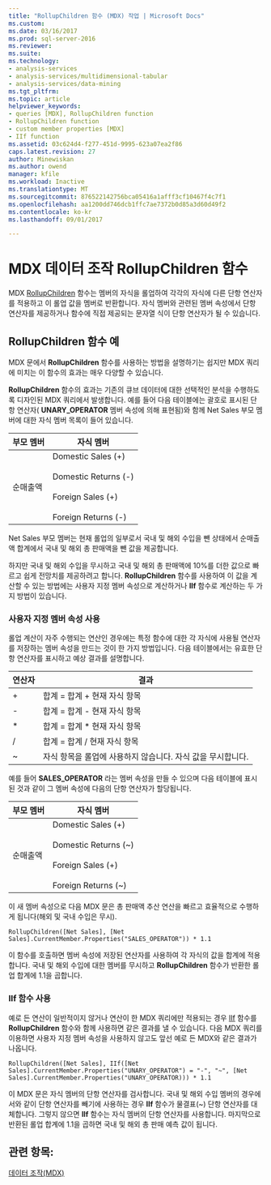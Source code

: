 ```yaml
---
title: "RollupChildren 함수 (MDX) 작업 | Microsoft Docs"
ms.custom: 
ms.date: 03/16/2017
ms.prod: sql-server-2016
ms.reviewer: 
ms.suite: 
ms.technology:
- analysis-services
- analysis-services/multidimensional-tabular
- analysis-services/data-mining
ms.tgt_pltfrm: 
ms.topic: article
helpviewer_keywords:
- queries [MDX], RollupChildren function
- RollupChildren function
- custom member properties [MDX]
- IIf function
ms.assetid: 03c624d4-f277-451d-9995-623a07ea2f86
caps.latest.revision: 27
author: Minewiskan
ms.author: owend
manager: kfile
ms.workload: Inactive
ms.translationtype: MT
ms.sourcegitcommit: 876522142756bca05416a1afff3cf10467f4c7f1
ms.openlocfilehash: aa1200dd746dcb1ffc7ae7372b0d85a3d60d49f2
ms.contentlocale: ko-kr
ms.lasthandoff: 09/01/2017

---
```

# <a name="mdx-data-manipulation---rollupchildren-function"></a>MDX 데이터 조작 RollupChildren 함수
  MDX [RollupChildren](../../../mdx/rollupchildren-mdx.md) 함수는 멤버의 자식을 롤업하여 각각의 자식에 다른 단항 연산자를 적용하고 이 롤업 값을 멤버로 반환합니다. 자식 멤버와 관련된 멤버 속성에서 단항 연산자를 제공하거나 함수에 직접 제공되는 문자열 식이 단항 연산자가 될 수 있습니다.  
  
## <a name="rollupchildren-function-examples"></a>RollupChildren 함수 예  
 MDX 문에서 **RollupChildren** 함수를 사용하는 방법을 설명하기는 쉽지만 MDX 쿼리에 미치는 이 함수의 효과는 매우 다양할 수 있습니다.  
  
 **RollupChildren** 함수의 효과는 기존의 큐브 데이터에 대한 선택적인 분석을 수행하도록 디자인된 MDX 쿼리에서 발생합니다. 예를 들어 다음 테이블에는 괄호로 표시된 단항 연산자( **UNARY_OPERATOR** 멤버 속성에 의해 표현됨)와 함께 Net Sales 부모 멤버에 대한 자식 멤버 목록이 들어 있습니다.  
  
|부모 멤버|자식 멤버|  
|-------------------|------------------|  
|순매출액|Domestic Sales (+)<br /><br /> Domestic Returns (-)<br /><br /> Foreign Sales (+)<br /><br /> Foreign Returns (-)|  
  
 Net Sales 부모 멤버는 현재 롤업의 일부로서 국내 및 해외 수입을 뺀 상태에서 순매출액 합계에서 국내 및 해외 총 판매액을 뺀 값을 제공합니다.  
  
 하지만 국내 및 해외 수입을 무시하고 국내 및 해외 총 판매액에 10%를 더한 값으로 빠르고 쉽게 전망치를 제공하려고 합니다. **RollupChildren** 함수를 사용하여 이 값을 계산할 수 있는 방법에는 사용자 지정 멤버 속성으로 계산하거나 **IIf** 함수로 계산하는 두 가지 방법이 있습니다.  
  
### <a name="using-a-custom-member-property"></a>사용자 지정 멤버 속성 사용  
 롤업 계산이 자주 수행되는 연산인 경우에는 특정 함수에 대한 각 자식에 사용될 연산자를 저장하는 멤버 속성을 만드는 것이 한 가지 방법입니다. 다음 테이블에서는 유효한 단항 연산자를 표시하고 예상 결과를 설명합니다.  
  
|연산자|결과|  
|--------------|------------|  
|+|합계 = 합계 + 현재 자식 항목|  
|-|합계 = 합계 - 현재 자식 항목|  
|*|합계 = 합계 * 현재 자식 항목|  
|/|합계 = 합계 / 현재 자식 항목|  
|~|자식 항목을 롤업에 사용하지 않습니다. 자식 값을 무시합니다.|  
  
 예를 들어 **SALES_OPERATOR** 라는 멤버 속성을 만들 수 있으며 다음 테이블에 표시된 것과 같이 그 멤버 속성에 다음의 단항 연산자가 할당됩니다.  
  
|부모 멤버|자식 멤버|  
|-------------------|------------------|  
|순매출액|Domestic Sales (+)<br /><br /> Domestic Returns (~)<br /><br /> Foreign Sales (+)<br /><br /> Foreign Returns (~)|  
  
 이 새 멤버 속성으로 다음 MDX 문은 총 판매액 추산 연산을 빠르고 효율적으로 수행하게 됩니다(해외 및 국내 수입은 무시).  
  
```  
RollupChildren([Net Sales], [Net Sales].CurrentMember.Properties("SALES_OPERATOR")) * 1.1  
```  
  
 이 함수를 호출하면 멤버 속성에 저장된 연산자를 사용하여 각 자식의 값을 합계에 적용합니다. 국내 및 해외 수입에 대한 멤버를 무시하고 **RollupChildren** 함수가 반환한 롤업 합계에 1.1을 곱합니다.  
  
### <a name="using-the-iif-function"></a>IIf 함수 사용  
 예로 든 연산이 일반적이지 않거나 연산이 한 MDX 쿼리에만 적용되는 경우 [IIf](../../../mdx/iif-mdx.md) 함수를 **RollupChildren** 함수와 함께 사용하면 같은 결과를 낼 수 있습니다. 다음 MDX 쿼리를 이용하면 사용자 지정 멤버 속성을 사용하지 않고도 앞선 예로 든 MDX와 같은 결과가 나옵니다.  
  
```  
RollupChildren([Net Sales], IIf([Net Sales].CurrentMember.Properties("UNARY_OPERATOR") = "-", "~", [Net Sales].CurrentMember.Properties("UNARY_OPERATOR))) * 1.1  
```  
  
 이 MDX 문은 자식 멤버의 단항 연산자를 검사합니다. 국내 및 해외 수입 멤버의 경우에서와 같이 단항 연산자를 빼기에 사용하는 경우 **IIf** 함수가 물결표(~) 단항 연산자를 대체합니다. 그렇지 않으면 **IIf** 함수는 자식 멤버의 단항 연산자를 사용합니다. 마지막으로 반환된 롤업 합계에 1.1을 곱하면 국내 및 해외 총 판매 예측 값이 됩니다.  
  
## <a name="see-also"></a>관련 항목:  
 [데이터 조작&#40;MDX&#41;](../../../analysis-services/multidimensional-models/mdx/mdx-data-manipulation-manipulating-data.md)  
  
  

